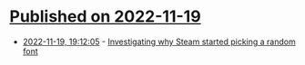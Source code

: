 # [Published on 2022-11-19](index.md)

* [2022-11-19, 19:12:05](https://news.ycombinator.com/item?id=33673517) - [Investigating why Steam started picking a random font](http://blog.pkh.me/p/35-investigating-why-steam-started-picking-a-random-font.html)
